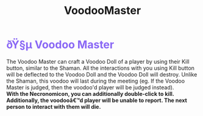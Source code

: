 ﻿---
lang: en-US
title: VoodooMaster
prev: Sacrifist
next: Harvester
---
# <font color="#8a68f5">ðŸ§µ <b>Voodoo Master</b></font> <Badge text="Trickery" type="tip" vertical="middle"/>
 
The Voodoo Master can craft a Voodoo Doll of a player by using their Kill button, similar to the Shaman. All the interactions with you using Kill button will be deflected to the Voodoo Doll and the Voodoo Doll will destroy. Unlike the Shaman, this voodoo will last during the meeting (eg. If the Voodoo Master is judged, then the voodoo'd player will be judged instead).<br>
<b>With the Necronomicon, you can additionally double-click to kill. Additionally, the voodooâ€™d player will be unable to report. The next person to interact with them will die.</b>